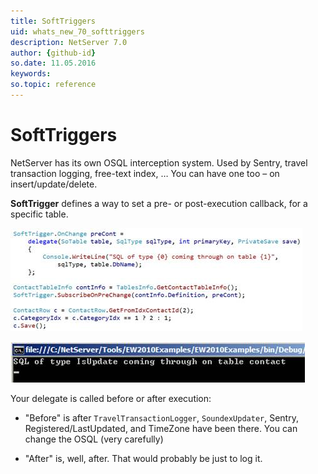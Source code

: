 ```yaml
---
title: SoftTriggers
uid: whats_new_70_softtriggers
description: NetServer 7.0
author: {github-id}
so.date: 11.05.2016
keywords:
so.topic: reference
---
```


# SoftTriggers

NetServer has its own OSQL interception system. Used by Sentry, travel transaction logging, free-text index, … You can have one too – on insert/update/delete.

**SoftTrigger** defines a way to set a pre- or post-execution callback, for a specific table.

![ALT][img1]

![ALT][img2]

Your delegate is called before or after execution:

* "Before" is after `TravelTransactionLogger`, `SoundexUpdater`, Sentry, Registered/LastUpdated, and TimeZone have been there. You can change the OSQL (very carefully)

* "After" is, well, after. That would probably be just to log it.

<!-- Referenced images -->
[img1]: media/image002.jpg
[img2]: media/image003.jpg
